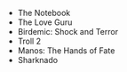
- The Notebook
- The Love Guru
- Birdemic: Shock and Terror
- Troll 2
- Manos: The Hands of Fate
- Sharknado
